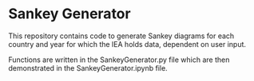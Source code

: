 # Sankey Generator #
This repository contains code to generate Sankey diagrams for each country and year for which the IEA holds data, dependent on user input.

Functions are written in the SankeyGenerator.py file which are then demonstrated in the SankeyGenerator.ipynb file.
